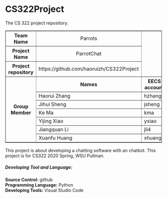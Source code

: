# CS322Project
The CS 322 project repository.<br>
<table border="1">
<tr>
<th width="250px" border="1" align="center">Team Name</th>
<td width="1000px" border="1" align="center">Parrots</td>
</tr>
<tr>
<th>Project Name</th>
<td width="1000px" border="1" align="center">ParrotChat</td>
</tr>
<tr>
<th width="250px" border="1" align="center">Project repository</th>
  <td width="1000px" border="1" align="center">https://github.com/haoruizh/CS322Project</td>
</tr>
<tr>
<th rowspan="7" width="250px" border="1" align="center">Group Member</th>
<th width="500px" border="1" align="center">Names</th>
<th width="500px" border="1" align="center">EECS account</th>
</tr>
  <tr>
    <td> Haorui Zhang</td>
    <td> hzhang</td>
  </tr>
  <tr>
    <td> Jihui Sheng</td>
    <td> jsheng</td>
  </tr>
  <tr>
    <td> Ke Ma</td>
    <td> kma</td>
  </tr>
  <tr>
    <td> Yijing Xiao</td>
    <td> yxiao</td>
  </tr>
  <tr>
    <td> Jiangquan Li</td>
    <td> jli4</td>
  </tr>
  <tr>
    <td> Xuanfu Huang</td>
    <td> xhuang1</td>
  </tr>
</tr>
</table>
This project is about developing a chatting software with an chatbot. This project is for CS322 2020 Spring, WSU Pullman.<br>
<h5>Developing Tool and Language:</h5>
<b>Source Control:</b> github<br>
<b>Programming Language:</b> Python<br>
<b>Developing Tools:</b> Visual Studio Code<br>
